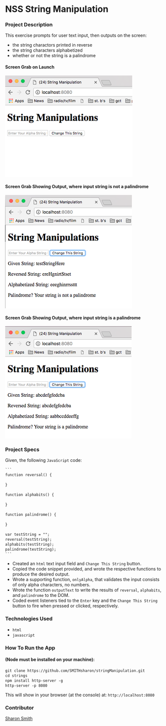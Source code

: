 # NSS String Manipulation

### Project Description 
This exercise prompts for user text input, then outputs on the screen:
- the string charactors printed in reverse
- the string characters alphabetized
- whether or not the string is a palindrome


#### Screen Grab on Launch
![Screen Grab on Launch](https://raw.githubusercontent.com/SMITHsharon/stringManipulation/screens/screens/String%20Manipulation%20on%20Launch.png)

#### Screen Grab Showing Output, where input string is not a palindrome
![Screen Grab Output, Not a Palindrome](https://raw.githubusercontent.com/SMITHsharon/stringManipulation/screens/screens/String%20Manipulation%20Not%20Palindrome.png)

#### Screen Grab Showing Output, where input string is a palindrome
![Screen Grab Output, String Is a Palindrome](https://raw.githubusercontent.com/SMITHsharon/stringManipulation/screens/screens/String%20Manipulation%20w%20Palindrome.png)


### Project Specs
Given, the following `JavaScript` code:

	```
	function reversal() {

	}

	function alphabits() {

	}

	function palindrome() {

	}

	var testString = "";
	reversal(testString);
	alphabits(testString);
	palindrome(testString);
	```

- Created an `html` text input field and `Change This String` button. 
- Copied the code snippet provided, and wrote the respective functions to produce the desired output. 
- Wrote a supporting function, `onlyAlpha`, that validates the input consists of only alpha characters, no numbers. 
- Wrote the function `outputText` to write the results of `reversal`, `alphabits`, and `palindrome` to the DOM.
- Coded event listeners tied to the `Enter` key and the `Change This String` button to fire when pressed or clicked, respectively. 


### Technologies Used
- `html`
- `javascript`


### How To Run the App
#### (Node must be installed on your machine):
```
git clone https://github.com/SMITHsharon/stringManipulation.git
cd strings
npm install http-server -g
http-server -p 8080
```

This will show in your browser (at the console) at: `http://localhost:8080`


### Contributor
[Sharon Smith](https://github.com/SMITHsharon)

